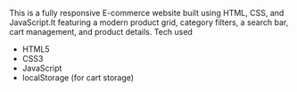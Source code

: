 This is a fully responsive E-commerce website built using HTML, CSS, and JavaScript.It featuring a modern product grid, category filters, a search bar, cart management, and product details.
Tech used
* HTML5
* CSS3
* JavaScript 
* localStorage (for cart storage)
